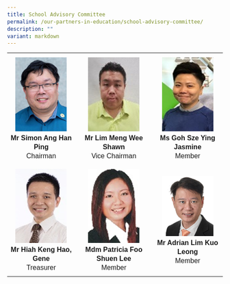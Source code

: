 ```yaml
---
title: School Advisory Committee
permalink: /our-partners-in-education/school-advisory-committee/
description: ""
variant: markdown
---
```

<table>
   <tbody><tr>
      <th style="padding:10px 5px;vertical-align:middle;line-height:1.3;font-size:16px;font-family:Arial;text-align:center;font-weight:normal"><img src="/images/Our%20Partners%20in%20Education/Simon%20Ang%20Han%20Ping.png" style="width:120px"><br><b>Mr Simon Ang Han Ping</b><br>Chairman</th>
      <th style="padding:10px 5px;vertical-align:middle;line-height:1.3; font-size:16px;font-family:Arial; text-align:center;font-weight:normal"><img src="/images/Our%20Partners%20in%20Education/Lim%20Meng%20Wee%20Shaun.png" style="width:120px"><br><b>Mr Lim Meng Wee Shawn</b><br>Vice Chairman</th>
      <th style="padding:10px 5px;vertical-align:middle;line-height:1.3;font-size:16px;font-family:Arial;text-align:center;font-weight:normal"><img src="/images/Our%20Partners%20in%20Education/Goh%20Sze%20Ying%20Jasmine.png" style="width:120px"><br><b>Ms Goh Sze Ying Jasmine</b><br>Member</th>
   </tr>
   <tr>
      <td style="padding:10px 5px;vertical-align:middle;line-height:1.3;font-size:16px;font-family:Arial; text-align:center;"><img src="/images/Our%20Partners%20in%20Education/Hiang%20Keng%20Hao%20Gene.png" style="width:120px"><br><b>Mr Hiah Keng Hao, Gene</b><br>Treasurer</td>
      <td style="padding:10px 5px;vertical-align:middle;line-height:1.3;font-size:16px;font-family:Arial;text-align:center;"><img src="/images/Our%20Partners%20in%20Education/Patricia%20Foo%20Shuen%20Lee.png" style="width:120px"><br><b>Mdm Patricia Foo Shuen Lee</b><br>Member</td>
       <td style="padding:10px 5px;vertical-align:middle;line-height:1.3;font-size:16px;font-family:Arial; text-align:center;"><img src="/images/Our%20Partners%20in%20Education/mradrianlimkuoleong.jpg" style="width:120px"><br><b>Mr Adrian Lim Kuo Leong</b><br>Member</td>
   </tr>
</tbody></table>